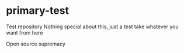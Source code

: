 # primary-test
Test repository
Nothing special about this, just a test
take whatever you want from here

Open source supremacy 
